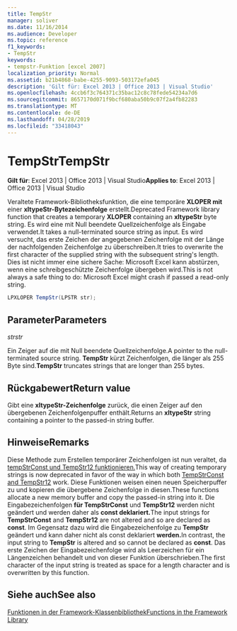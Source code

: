```yaml
---
title: TempStr
manager: soliver
ms.date: 11/16/2014
ms.audience: Developer
ms.topic: reference
f1_keywords:
- TempStr
keywords:
- tempstr-Funktion [excel 2007]
localization_priority: Normal
ms.assetid: b21b4868-babe-4255-9093-503172efa045
description: 'Gilt für: Excel 2013 | Office 2013 | Visual Studio'
ms.openlocfilehash: 4ccb6f3c764371c35bac12c8c78fede54234a7d6
ms.sourcegitcommit: 8657170d071f9bcf680aba50b9c07f2a4fb82283
ms.translationtype: MT
ms.contentlocale: de-DE
ms.lasthandoff: 04/28/2019
ms.locfileid: "33418043"
---
```

# <a name="tempstr"></a><span data-ttu-id="7e5f6-104">TempStr</span><span class="sxs-lookup"><span data-stu-id="7e5f6-104">TempStr</span></span>

 <span data-ttu-id="7e5f6-105">**Gilt für**: Excel 2013 | Office 2013 | Visual Studio</span><span class="sxs-lookup"><span data-stu-id="7e5f6-105">**Applies to**: Excel 2013 | Office 2013 | Visual Studio</span></span> 
  
<span data-ttu-id="7e5f6-106">Veraltete Framework-Bibliotheksfunktion, die eine temporäre **XLOPER mit** einer **xltypeStr-Bytezeichenfolge** erstellt.</span><span class="sxs-lookup"><span data-stu-id="7e5f6-106">Deprecated Framework library function that creates a temporary **XLOPER** containing an **xltypeStr** byte string.</span></span> <span data-ttu-id="7e5f6-107">Es wird eine mit Null beendete Quellzeichenfolge als Eingabe verwendet.</span><span class="sxs-lookup"><span data-stu-id="7e5f6-107">It takes a null-terminated source string as input.</span></span> <span data-ttu-id="7e5f6-108">Es wird versucht, das erste Zeichen der angegebenen Zeichenfolge mit der Länge der nachfolgenden Zeichenfolge zu überschreiben.</span><span class="sxs-lookup"><span data-stu-id="7e5f6-108">It tries to overwrite the first character of the supplied string with the subsequent string's length.</span></span> <span data-ttu-id="7e5f6-109">Dies ist nicht immer eine sichere Sache: Microsoft Excel kann abstürzen, wenn eine schreibgeschützte Zeichenfolge übergeben wird.</span><span class="sxs-lookup"><span data-stu-id="7e5f6-109">This is not always a safe thing to do: Microsoft Excel might crash if passed a read-only string.</span></span> 
  
```cs
LPXLOPER TempStr(LPSTR str);
```

## <a name="parameters"></a><span data-ttu-id="7e5f6-110">Parameter</span><span class="sxs-lookup"><span data-stu-id="7e5f6-110">Parameters</span></span>

 <span data-ttu-id="7e5f6-111">_str_</span><span class="sxs-lookup"><span data-stu-id="7e5f6-111">_str_</span></span>
  
<span data-ttu-id="7e5f6-112">Ein Zeiger auf die mit Null beendete Quellzeichenfolge.</span><span class="sxs-lookup"><span data-stu-id="7e5f6-112">A pointer to the null-terminated source string.</span></span> <span data-ttu-id="7e5f6-113">**TempStr** kürzt Zeichenfolgen, die länger als 255 Byte sind.</span><span class="sxs-lookup"><span data-stu-id="7e5f6-113">**TempStr** truncates strings that are longer than 255 bytes.</span></span> 
  
## <a name="return-value"></a><span data-ttu-id="7e5f6-114">Rückgabewert</span><span class="sxs-lookup"><span data-stu-id="7e5f6-114">Return value</span></span>

<span data-ttu-id="7e5f6-115">Gibt eine **xltypeStr-Zeichenfolge** zurück, die einen Zeiger auf den übergebenen Zeichenfolgenpuffer enthält.</span><span class="sxs-lookup"><span data-stu-id="7e5f6-115">Returns an **xltypeStr** string containing a pointer to the passed-in string buffer.</span></span> 
  
## <a name="remarks"></a><span data-ttu-id="7e5f6-116">Hinweise</span><span class="sxs-lookup"><span data-stu-id="7e5f6-116">Remarks</span></span>

<span data-ttu-id="7e5f6-117">Diese Methode zum Erstellen temporärer Zeichenfolgen ist nun veraltet, da [tempStrConst und TempStr12 funktionieren.](tempstrconst-tempstr12.md)</span><span class="sxs-lookup"><span data-stu-id="7e5f6-117">This way of creating temporary strings is now deprecated in favor of the way in which both [TempStrConst and TempStr12](tempstrconst-tempstr12.md) work.</span></span> <span data-ttu-id="7e5f6-118">Diese Funktionen weisen einen neuen Speicherpuffer zu und kopieren die übergebene Zeichenfolge in diesen.</span><span class="sxs-lookup"><span data-stu-id="7e5f6-118">These functions allocate a new memory buffer and copy the passed-in string into it.</span></span> <span data-ttu-id="7e5f6-119">Die Eingabezeichenfolgen **für TempStrConst** und **TempStr12** werden nicht geändert und werden daher als **const deklariert.**</span><span class="sxs-lookup"><span data-stu-id="7e5f6-119">The input strings for **TempStrConst** and **TempStr12** are not altered and so are declared as **const**.</span></span> <span data-ttu-id="7e5f6-120">Im Gegensatz dazu wird die Eingabezeichenfolge zu **TempStr** geändert und kann daher nicht als const deklariert **werden.**</span><span class="sxs-lookup"><span data-stu-id="7e5f6-120">In contrast, the input string to **TempStr** is altered and so cannot be declared as **const**.</span></span> <span data-ttu-id="7e5f6-121">Das erste Zeichen der Eingabezeichenfolge wird als Leerzeichen für ein Längenzeichen behandelt und von dieser Funktion überschrieben.</span><span class="sxs-lookup"><span data-stu-id="7e5f6-121">The first character of the input string is treated as space for a length character and is overwritten by this function.</span></span>
  
## <a name="see-also"></a><span data-ttu-id="7e5f6-122">Siehe auch</span><span class="sxs-lookup"><span data-stu-id="7e5f6-122">See also</span></span>



[<span data-ttu-id="7e5f6-123">Funktionen in der Framework-Klassenbibliothek</span><span class="sxs-lookup"><span data-stu-id="7e5f6-123">Functions in the Framework Library</span></span>](functions-in-the-framework-library.md)

